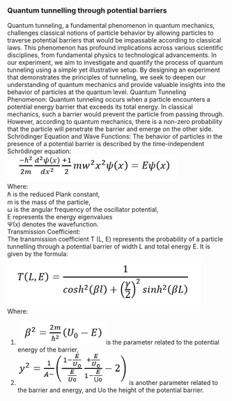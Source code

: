 ### Quantum tunnelling through potential barriers
Quantum tunneling, a fundamental phenomenon in quantum mechanics, challenges classical notions of particle behavior by allowing particles to traverse potential barriers that would be impassable according to classical laws. This phenomenon has profound implications across various scientific disciplines, from fundamental physics to technological advancements.
In our experiment, we aim to investigate and quantify the process of quantum tunneling using a simple yet illustrative setup. By designing an experiment that demonstrates the principles of tunneling, we seek to deepen our understanding of quantum mechanics and provide valuable insights into the behavior of particles at the quantum level.
Quantum Tunneling Phenomenon:
Quantum tunneling occurs when a particle encounters a potential energy barrier that exceeds its total energy. In classical mechanics, such a barrier would prevent the particle from passing through. However, according to quantum mechanics, there is a non-zero probability that the particle will penetrate the barrier and emerge on the other side.
Schrödinger Equation and Wave Functions:
The behavior of particles in the presence of a potential barrier is described by the time-independent Schrödinger equation:
![image1](images/image1.png)<br />
Where:<br />
	ℏ is the reduced Plank constant, <br />
	m is the mass of the particle,<br />
	ω is the angular frequency of the oscillator potential,<br />
	E represents the energy eigenvalues<br />
	Ψ(x) denotes the wavefunction.<br />
Transmission Coefficient:<br />
The transmission coefficient T (L, E) represents the probability of a particle tunnelling through a potential barrier of width L and total energy E. It is given by the formula:<br />
![image1](images/image2.png)<br />
Where:<br />
1. ![image1](images/image3.png) is the parameter related to the potential energy of the barrier,<br />
2. ![image1](images/image4.png) is another parameter related to the barrier and energy, and Uo the height of the potential barrier.

